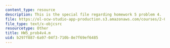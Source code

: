 ```yaml
---
content_type: resource
description: This is the special file regarding homework 5 problem 4.
file: https://ol-ocw-studio-app-production.s3.amazonaws.com/courses/2-087-engineering-math-differential-equations-and-linear-algebra-fall-2014/b297f8876a9704f3710b8e7f69ef6485_HW5_prob4v4.m
file_type: text/x-objcsrc
resourcetype: Other
title: HW5_prob4v4.m
uid: b297f887-6a97-04f3-710b-8e7f69ef6485
---
```

